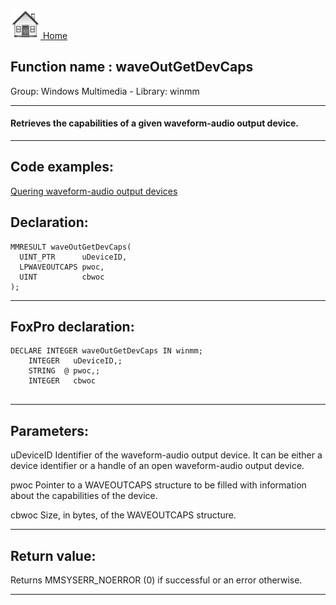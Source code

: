 [<img src="../../images/home.png"> Home ](https://github.com/VFPX/Win32API)  

## Function name : waveOutGetDevCaps
Group: Windows Multimedia - Library: winmm    
***  


#### Retrieves the capabilities of a given waveform-audio output device.
***  


## Code examples:
[Quering waveform-audio output devices](../../samples/sample_393.md)  

## Declaration:
```foxpro  
MMRESULT waveOutGetDevCaps(
  UINT_PTR      uDeviceID,
  LPWAVEOUTCAPS pwoc,
  UINT          cbwoc
);  
```  
***  


## FoxPro declaration:
```foxpro  
DECLARE INTEGER waveOutGetDevCaps IN winmm;
	INTEGER   uDeviceID,;
	STRING  @ pwoc,;
	INTEGER   cbwoc
  
```  
***  


## Parameters:
uDeviceID 
Identifier of the waveform-audio output device. It can be either a device identifier or a handle of an open waveform-audio output device. 

pwoc 
Pointer to a WAVEOUTCAPS structure to be filled with information about the capabilities of the device. 

cbwoc 
Size, in bytes, of the WAVEOUTCAPS structure.  
***  


## Return value:
Returns MMSYSERR_NOERROR (0) if successful or an error otherwise.  
***  

